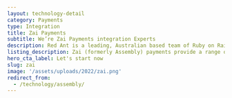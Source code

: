 ```yaml
---
layout: technology-detail
category: Payments
type: Integration
title: Zai Payments
subtitle: We’re Zai Payments integration Experts
description: Red Ant is a leading, Australian based team of Ruby on Rails Developers. We’ve worked with hundreds of companies and startups to integrate their apps with Zai Payments.
listing_description: Zai (formerly Assembly) payments provide a range of innovative digital payment services that can be incorporated into your e-commerce platform. Reliable, fast payments systems that allow customers to make payments with ease and high levels of confidence are critical in any e-commerce platform. Zai allows you to build flexible payment solutions that are unique to your app or business model. We have experience in building complex digital wallets and payments systems.
hero_cta_label: Let's start now
slug: zai
image: '/assets/uploads/2022/zai.png'
redirect_from:
  - /technology/assembly/
---
```

